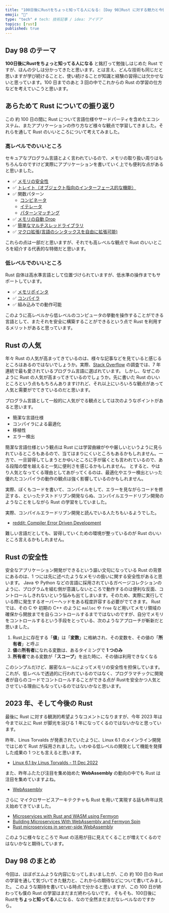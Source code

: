 ```yaml
---
title: "100日後にRustをちょっと知ってる人になる: [Day 98]Rust に対する魅力と今後の期待"
emoji: "🦀"
type: "tech" # tech: 技術記事 / idea: アイデア
topics: [rust]
published: true
---
```

## Day 98 のテーマ

**100日後にRustをちょっと知ってる人になる** と銘打って勉強しはじめた Rust ですが、ほんの少しは分かってきたと思います。とは言え、どんな技術も同じだと思いますが学び続けることと、使い続けることが知識と経験の習得には欠かせないと思っています。100 日までのあと 3 回の中でこれからの Rust の学習の仕方などを考えていこうと思います。

## あらためて Rust についての振り返り

この 約 100 日の間に Rust について言語仕様やサードパーティを含めたエコシステム、またアプリケーションの作り方など様々な観点で学習してきました。それらを通して Rust のいいところについて考えてみました。

### 高レベルでのいいところ

セキュアなプログラム言語とよく言われているので、メモリの取り扱い周りはもちろんなのですけど実際にアプリケーションを書いていく上でも便利な点があると思いました。

- ✅ [メモリの安全性](https://doc.rust-lang.org/nomicon/meet-safe-and-unsafe.html)
- ✅ [トレイト（オブジェクト指向のインターフェース的な機能）](https://doc.rust-lang.org/book/ch10-02-traits.html)
- ✅ 関数パターン
  - [コンビネータ](https://doc.rust-lang.org/rust-by-example/error/option_unwrap/map.html)
  - [イテレータ](https://doc.rust-lang.org/book/ch13-02-iterators.html)
  - [パターンマッチング](https://doc.rust-lang.org/book/ch18-00-patterns.html)
- ✅ [メモリの自動 Drop](https://doc.rust-lang.org/std/ops/trait.Drop.html)
- ✅ [簡単なマルチスレッドライブラリ](https://lib.rs/concurrency)
- ✅ [マクロ拡張(言語のシンタックスを自由に拡張可能)](https://doc.rust-lang.org/book/ch19-06-macros.html)

これらの点は一部だと思いますが、それでも高レベルな観点で Rust のいいところを紹介する代表的な特徴だと思います。

### 低レベルでのいいところ

Rust 自体は高水準言語として位置づけられていますが、低水準の操作までもサポートしています。

- ✅ [メモリポインタ](https://doc.rust-lang.org/std/primitive.pointer.html)
- ✅ [コンパイラ](https://rustc-dev-guide.rust-lang.org/about-this-guide.html)
- ✅ 組み込みでの動作可能

このように高レベルから低レベルのコンピュータの挙動を操作することができる言語として、またそれを安全に構築することができるという点で Rust を利用するメリットがあると思っています。

## Rust の人気

年々 Rust の人気が高まってきているのは、様々な記事などを見ていると感じるところはあるのではないでしょうか。実際、[Stack Overflow](https://survey.stackoverflow.co/2022/#section-most-loved-dreaded-and-wanted-programming-scripting-and-markup-languages) の調査では、7 年連続で最も愛されているプログラム言語に選ばれています。
しかし、なぜこのように Rust の人気が高まってきているのでしょうか。先に書いた Rust のいいところという点ももちろんありますけれど、それ以上にいろいろな観点があって人気と需要がでてきているのだと思います。

プログラム言語として一般的に人気がでる観点としては次のようなポイントがあると思います。

- 簡潔な言語仕様
- コンパイラによる最適化
- 移植性
- エラー検出

簡潔な言語仕様という観点は Rust には学習曲線がやや厳しいというように見られているところもあるので、当てはまりにくいところもあるかもしれません。一方で、一旦習得してしまうとかゆいところに手が届くとも言われているので、ある段階の壁を越えると一気に便利さを感じるかもしれません。
とすると、やはり人気となってくる理由としてあがってくるのは、最適化やエラー検出といった優れたコンパイラの動作の観点は強く影響しているのかもしれません。

実際、ぼくもコードを書いて、コンパイルをして、エラーを見ながらコードを修正する、といったテストドリブン開発ならぬ、コンパイルエラードリブン開発のようなことをしながら Rust の学習をしていました。

実際、コンパイルエラードリブン開発と読んでいる人たちもいるようでした。

- [reddit: Compiler Error Driven Development](https://www.reddit.com/r/rust/comments/q8t2uk/compiler_error_driven_development/)

難しい言語だとしても、習得していくための環境が整っているのが Rust のいいところ言えるかもしれません。

## Rust の安全性

安全なアプリケーション開発ができるという謳い文句になっている Rust の背景にあるのは、1 つには先に述べたようなメモリの扱いに関する安全性があると思います。
Java や Python などの言語に採用されているガベージコレクションのように、プログラムを組む側が意識しないところで動作するのは便利な反面、コントロールしきれないという悩みも出てしまいます。そのため、実際に実行している際に発生するオーバーヘッドをある程度許容する必要がでてきます。
Rust では、その C や 初期の C++ のように `malloc` や `free` など用いてメモリ領域の確保から開放までを自らコントロールするまでではないのですが、自分でメモリをコントロールするという手段をとっている、次のようなアプローチが斬新だと思いました。

1. Rust上に存在する「**値**」は「**変数**」に格納され、その変数を、その値の「**所有者**」と呼ぶ
2. **値**の**所有者**になれる変数は、あるタイミングで **1 つのみ**
3. **所有者**である変数が「**スコープ**」を出た時に、その値は利用できなくなる

このシンプルだけど、厳密なルールによってメモリの安全性を担保しています。
これが、低レベルで透過的に行われているのではなく、プログラマチックに開発者が自らのコードでコントロールすることができる点が Rustを安全かつ人気とさせている理由にもなっているのではないかなと思います。

## 2023 年、そして今後の Rust

最後に Rust に対する観測的希望ようなコメントになりますが、今年 2023 年は今まで以上に Rust が脚光を浴びる 1 年になってくるのではないかなと思っています。

昨年、Linus Torvalds が発表されていたように、Linux 6.1 のメインライン開発ではじめて Rust が採用されました。いわゆる低レベルの開発として機能を発揮した成果の 1 つとも言えると思います。

- [Linux 6.1 by Linus Torvalds - 11 Dec 2022](https://lkml.org/lkml/2022/12/11/206)

また、昨年ふたたび注目を集め始めた **WebAssembly** の動向の中でも Rust は注目を集めていますよね。

- [Web­Assembly](https://www.rust-lang.org/what/wasm)

さらに マイクロサービスアーキテクチャも Rust を用いて実現する話も昨年は見え始めてきていました。

- [Microservices with Rust and WASM using Fermyon](https://medium.com/@shyamsundarb/microservices-with-rust-and-wasm-using-fermyon-30245673cdbb)
- [Building Microservices With WebAssembly and Fermyon Spin](https://www.thorsten-hans.com/building-microservices-with-webassembly-and-fermyon-spin/)
- [Rust microservices in server-side WebAssembly](https://blog.logrocket.com/rust-microservices-server-side-webassembly/)

このように様々なところで Rust の活用が目に見えてくることが増えてくるのではないかなと期待しています。

## Day 98 のまとめ

今回は、ほぼポエムような内容になってしまいましたが、この 約 100 日の Rust の学習を通して気づいてきた魅力と、これからの期待などについて書いてみました。
このような期待を書いている時点で分かると思いますが、この 100 日が終わっても僕の Rust の学習はまだまだ終わらないです。
そもそも、100日後にRustを**ちょっと知ってる**人になる、なので全然まだまだなレベルなのですから。
